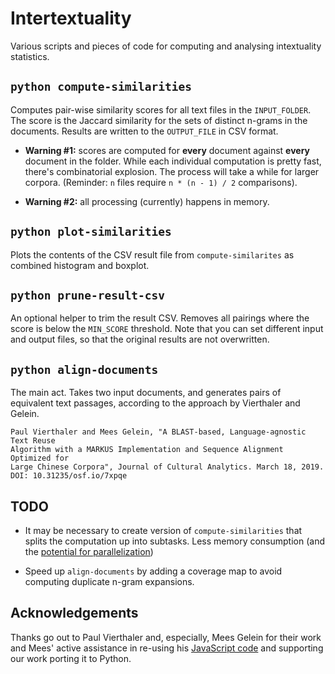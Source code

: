 # Intertextuality

Various scripts and pieces of code for computing and analysing intextuality statistics.

## `python compute-similarities`

Computes pair-wise similarity scores for all text files in the `INPUT_FOLDER`. The score
is the Jaccard similarity for the sets of distinct n-grams in the documents. Results are
written to the `OUTPUT_FILE` in CSV format.

- __Warning #1:__ scores are computed for __every__ document against __every__ document
in the folder. While each individual computation is pretty fast, there's combinatorial 
explosion. The process will take a while for larger corpora. (Reminder: `n` files 
require `n * (n - 1) / 2` comparisons).

- __Warning #2:__ all processing (currently) happens in memory.

## `python plot-similarities`

Plots the contents of the CSV result file from `compute-similarites`
as combined histogram and boxplot.

## `python prune-result-csv` 

An optional helper to trim the result CSV. Removes all pairings where
the score is below the `MIN_SCORE` threshold. Note that you can set
different input and output files, so that the original results are not
overwritten.

## `python align-documents`

The main act. Takes two input documents, and generates pairs of equivalent
text passages, according to the approach by Vierthaler and Gelein.

```
Paul Vierthaler and Mees Gelein, "A BLAST-based, Language-agnostic Text Reuse
Algorithm with a MARKUS Implementation and Sequence Alignment Optimized for 
Large Chinese Corpora", Journal of Cultural Analytics. March 18, 2019. 
DOI: 10.31235/osf.io/7xpqe
```

## TODO

* It may be necessary to create version of `compute-similarities` that splits
  the computation up into subtasks. Less memory consumption (and the [potential
  for parallelization](https://stackoverflow.com/questions/26596714/python-writing-to-a-single-file-with-queue-while-using-multiprocessing-pool/26598452))

* Speed up `align-documents` by adding a coverage map to avoid computing
  duplicate n-gram expansions.

## Acknowledgements

Thanks go out to Paul Vierthaler and, especially, Mees Gelein 
for their work and Mees' active assistance in re-using his 
[JavaScript code](https://github.com/MGelein/text-comparison) 
and supporting our work porting it to Python.